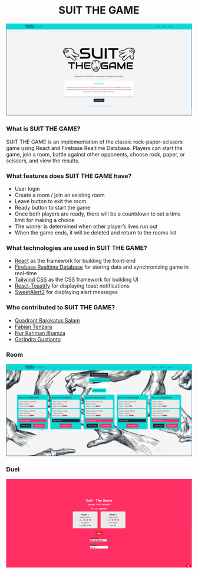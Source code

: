 <h1 align="center">SUIT THE GAME</h1>

<p align="center">
  <img src="./rock-paper-scissors-multiplayer/src/assets/landingSTG.png"/>
</p>

### What is SUIT THE GAME?

SUIT THE GAME is an implementation of the classic rock-paper-scissors game using React and Firebase Realtime Database. Players can start the game, join a room, battle against other opponents, choose rock, paper, or scissors, and view the results.

### What features does SUIT THE GAME have?

- User login
- Create a room / join an existing room
- Leave button to exit the room
- Ready button to start the game
- Once both players are ready, there will be a countdown to set a time limit for making a choice
- The winner is determined when other player’s lives run out
- When the game ends, it will be deleted and return to the rooms list

### What technologies are used in SUIT THE GAME?

- [React](https://react.dev/) as the framework for building the front-end
- [Firebase Realtime Database](https://firebase.google.com/) for storing data and synchronizing game in real-time
- [Tailwind CSS](https://tailwindcss.com/) as the CSS framework for building UI
- [React-Toastify](https://www.npmjs.com/package/react-toastify) for displaying toast notifications
- [SweetAlert2](https://www.npmjs.com/package/sweetalert2/v/6.6.1?activeTab=readme) for displaying alert messages

### Who contributed to SUIT THE GAME?

- [Quadrant Barokatus Salam](https://github.com/quadrantbs)
- [Fabian Tenzara](https://github.com/tzrfabian)
- [Nur Rahman Ilhamza](https://github.com/Ilhamza123)
- [Garindra Gustianto](https://github.com/indragusti)

### Room

<p align="center">
  <img src="./rock-paper-scissors-multiplayer/src/assets/roomSTG.png"/>
</p>

### Duel

<p align="center">
  <img src="./rock-paper-scissors-multiplayer/src/assets/battle2STG.png"/>
</p>

